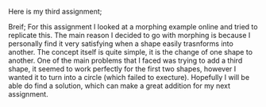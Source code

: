 Here is my third assignment;

Breif;
For this assignment I looked at a morphing example online and tried to replicate this. The main reason I decided to go with morphing is because I personally find it very satisfying when a shape easily trasnforms into another. The concept itself is quite simple, it is the change of one shape to another. One of the main problems that I faced was trying to add a third shape, it seemed to work perfectly for the first two shapes, however I wanted it to turn into a circle (which failed to execture). Hopefully I will be able do find a solution, which can make a great addition for my next assignment.


